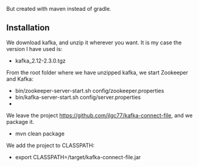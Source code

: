
But created with maven instead of gradle.

## Installation

We download kafka, and unzip it wherever you want. It is my case the version I have used is:
 - kafka_2.12-2.3.0.tgz

From the root folder where we have unzipped kafka, we start Zookeeper and Kafka:

 - bin/zookeeper-server-start.sh config/zookeeper.properties
 - bin/kafka-server-start.sh config/server.properties
 - 
We leave the project https://github.com/jlgc77/kafka-connect-file, and we package it.
 - mvn clean package
 
We add the project to CLASSPATH:

 - export CLASSPATH=<path-proyect>/target/kafka-connect-file.jar
